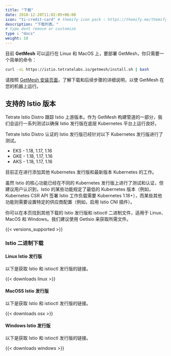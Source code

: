 ```yaml
---
title: "下载"
date: 2018-12-28T11:02:05+06:00
icon: "ti-credit-card" # themify icon pack : https://themify.me/themify-icons
description: "下载列表。"
# type dont remove or customize
type : "docs"
weight: 10
---
```


目前 **GetMesh** 可以运行在 Linux 和 MacOS 上，要部署 GetMesh，你只需要一个简单的命令：

```sh
curl -sL https://istio.tetratelabs.io/getmesh/install.sh | bash
```

请按照 [GetMesh 安装页面](/getmesh-cli/install)，了解下载和后续步骤的详细说明，以使 GetMesh 在您的机器上运行。

## 支持的 Istio 版本

Tetrate Istio Distro 跟踪 Istio 上游版本。作为 GetMesh 构建管道的一部分，我们会运行一系列测试以确保 Istio 发行版在底层 Kubernetes 平台上运行良好。

Tetrate Istio Distro 认证的 Istio 发行版已经针对以下 Kubernetes 发行版进行了测试。

- EKS - 1.18, 1.17, 1.16
- GKE - 1.18, 1.17, 1.16
- AKS - 1.18, 1.17, 1.16

目前正在进行添加其他 Kubernetes 发行版和最新版本 Kubernetes 的工作。

虽然 Istio 的核心功能已经在不同的 Kubernetes 发行版上进行了测试和认证，但建议用户认识到，Istio 的某些功能规定了最低的 Kubernetes 版本（例如，Kubernetes CSR API 签署 Istio 工作负载需要 Kubernetes 1.18+），而某些其他功能则需要设置特定的供应商配置（例如，启用 Istio CNI 插件）。

你可以在本页找到其他下载的 Istio 发行版和 istioctl 二进制文件，适用于 Linux、MacOS 和 Windows。我们建议使用 GetIsio 来获取所需文件。

{{< versions_supported >}}

### Istio 二进制下载

#### Linux Istio 发行版

以下是获取 Istio 和 istioctl 发行版的链接。

{{< downloads linux >}}

#### MacOSS Istio 发行版

以下是获取 Istio 和 istioctl 发行版的链接。

{{< downloads osx >}}

#### Windows Istio 发行版

以下是获取 Istio 和 istioctl 发行版的链接。

{{< downloads windows >}}
